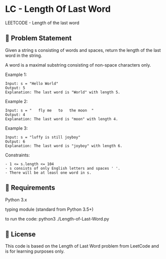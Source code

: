 # LC - Length Of Last Word

LEETCODE - Length of the last word 

## 🧠 Problem Statement

Given a string s consisting of words and spaces, return the length of the last word in the string.

A word is a maximal substring consisting of non-space characters only.

Example 1:
```
Input: s = "Hello World"
Output: 5
Explanation: The last word is "World" with length 5.
```
Example 2:
```
Input: s = "   fly me   to   the moon  "
Output: 4
Explanation: The last word is "moon" with length 4.
```
Example 3:
```
Input: s = "luffy is still joyboy"
Output: 6
Explanation: The last word is "joyboy" with length 6.
```

Constraints:
```
- 1 <= s.length <= 104
- s consists of only English letters and spaces ' '.
- There will be at least one word in s.
```

## 📘 Requirements
Python 3.x

typing module (standard from Python 3.5+)

to run the code: python3 ./Length-of-Last-Word.py

## 📄 License
This code is based on the Length of Last Word problem from LeetCode and is for learning purposes only.
